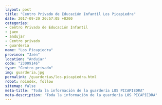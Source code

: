 ```yaml
---
layout: post
title: "Centro Privado de Educación Infantil Los Picapiedra"
date: 2017-09-20 20:57:05 +0200
categories:
- Centro Privado de Educación Infantil
- jaen
- andujar
- Centro privado
- guarderia
name: "Los Picapiedra"
province: "Jaén"
location: "Andujar"
code: "23009146"
type: "Centro privado"
img: guarderia.jpg
permalink: /guarderias/los-picapiedra.html
robot: noindex, follow
sitemap: false
meta-title: "Toda la información de la guardería LOS PICAPIEDRA"
meta-description: "Toda la información de la guardería LOS PICAPIEDRA"
---
```

